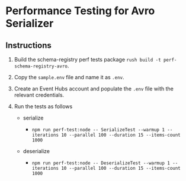 # Performance Testing for Avro Serializer

## Instructions

1. Build the schema-registry perf tests package `rush build -t perf-schema-registry-avro`.
2. Copy the `sample.env` file and name it as `.env`.
3. Create an Event Hubs account and populate the `.env` file with the relevant credentials.
4. Run the tests as follows

   - serialize
     - `npm run perf-test:node -- SerializeTest --warmup 1 --iterations 10 --parallel 100 --duration 15 --items-count 1000`

   - deserialize
     - `npm run perf-test:node -- DeserializeTest --warmup 1 --iterations 10 --parallel 100 --duration 15 --items-count 1000`
